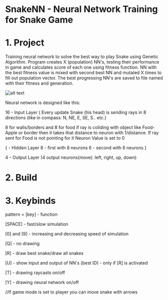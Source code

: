 # SnakeNN - Neural Network Training for Snake Game

# 1. Project

Training neural network to solve the best way to play Snake
using Genetic Algorithm. Program creates X (population) NN's, testing their performance
in game and calculates score of each one using fitness function.
NN with the best fitness value is mixed with second
best NN and mutated X times to fill out population vector.
The best progressing NN's are saved to file named with their fitness and generation.

![alt text](https://raw.githubusercontent.com/danihek07/SnakeNN/main/data/snakes.png)

Neural network is designed like this:

16 - Input Layer ( Every update Snake (his head) is sending rays in 8 directions (like in compass: N, NE, E, SE, S.. etc.)

8 for walls/borders and 8 for food if ray is coliding with object like Food-Apple or border then it takes that distance to neuron with 1/distance.
If ray sent for Food is not pointing for it Neuron Value is set to 0

  {  - Hidden Layer
	8 - first with 8 neurons
     	6 - second with 6 neurons
  }

4 - Output Layer (4 output neurons(move): left, right, up, down)

# 2. Build





# 3. Keybinds

pattern = [key] - function

[SPACE] - fast/slow simulation

[0] and [9] - increasing and decreasing speed of simulation

[Q] - no drawing
	
[R] - draw best snake/draw all snakes

[U] - show input and output of NN's (best ID) - only if [R] is activated 

[T] - drawing raycasts on/off

[Y] - drawing neural network on/off

//If game mode is set to player you can move snake with arrows

